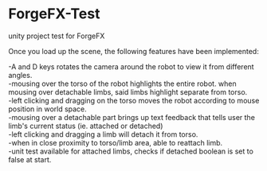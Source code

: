 # ForgeFX-Test
unity project test for ForgeFX

Once you load up the scene, the following features have been implemented:

-A and D keys rotates the camera around the robot to view it from different angles.<br>
-mousing over the torso of the robot highlights the entire robot. when mousing over detachable limbs, said limbs highlight separate from torso. <br>
-left clicking and dragging on the torso moves the robot according to mouse position in world space.<br>
-mousing over a detachable part brings up text feedback that tells user the limb's current status (ie. attached or detached)<br>
-left clicking and dragging a limb will detach it from torso.<br>
-when in close proximity to torso/limb area, able to reattach limb.<br>
-unit test available for attached limbs, checks if detached boolean is set to false at start.
